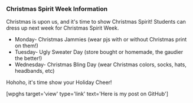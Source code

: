 ### Christmas Spirit Week Information

Christmas is upon us, and it's time to show Christmas Spirit! Students can dress up next week for Christmas Spirit Week.

* Monday- Christmas Jammies (wear pjs with or without Christmas print on them!)
* Tuesday- Ugly Sweater Day (store bought or homemade, the gaudier the better!)
* Wednesday- Christmas Bling Day (wear Christmas colors, socks, hats, headbands, etc)

Hohoho, it's time show your Holiday Cheer!

[wpghs target='view' type='link' text='Here is my post on GitHub']